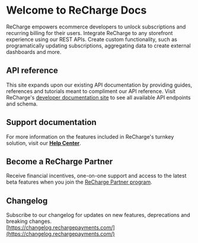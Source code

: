 # Welcome to ReCharge Docs
ReCharge empowers ecommerce developers to unlock subscriptions and recurring billing for their users. Integrate ReCharge to any storefront experience using our REST APIs. Create custom functionality, such as programatically updating subscriptions, aggregating data to create external dashboards and more.

## API reference

This site expands upon our existing API documentation by providing guides, references and tutorials meant to compliment our API reference. Visit ReCharge's [developer documentation site](https://developer.rechargepayments.com/) to see all available API endpoints and schema.

## Support documentation

For more information on the features included in ReCharge's turnkey solution, visit our **[Help Center](https://support.rechargepayments.com/hc/en-us)**.


## Become a ReCharge Partner
Receive financial incentives, one-on-one support and access to the latest beta features when you join the [ReCharge Partner program](https://rechargepayments.com/partners/).

## Changelog
Subscribe to our changelog for updates on new features, deprecations and breaking changes.
<br>
[https://changelog.rechargepayments.com/](https://changelog.rechargepayments.com/)
